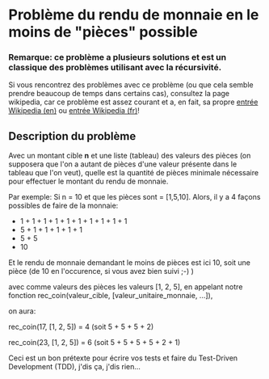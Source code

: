# Problème du rendu de monnaie en le moins de "pièces" possible

### Remarque: ce problème a plusieurs solutions et est un classique des problèmes utilisant avec la récursivité.

Si vous rencontrez des problèmes avec ce problème (ou que cela semble prendre beaucoup de temps dans certains cas), consultez la page wikipedia, car ce problème est assez courant et a, en fait, sa propre [entrée Wikipedia (en)](https://en.wikipedia.org/wiki/Change-making_problem) ou [entrée Wikipedia (fr)](https://fr.wikipedia.org/wiki/Problème_du_rendu_de_monnaie)! 

## Description du problème

 Avec un montant cible **n** et une liste (tableau) des valeurs des pièces (on supposera que l'on a autant de pièces d'une valeur présente dans le tableau que l'on veut), quelle est la quantité de pièces minimale nécessaire pour effectuer le montant du rendu de monnaie. 
 
 Par exemple: Si n = 10 et que les pièces sont = [1,5,10]. Alors, il y a 4 façons possibles de faire de la monnaie: 
 
 * 1 + 1 + 1 + 1 + 1 + 1 + 1 + 1 + 1 + 1
 * 5 + 1 + 1 + 1 + 1 + 1
 * 5 + 5
 * 10

 Et le rendu de monnaie demandant le moins de pièces est ici 10, soit une pièce (de 10 en l'occurence, si vous avez bien suivi ;-) )

 avec comme valeurs des pièces les valeurs [1, 2, 5], en appelant notre fonction rec_coin(valeur_cible, [valeur_unitaire_monnaie, ...]),
 
  on aura:

 rec_coin(17, [1, 2, 5]) = 4 (soit 5 + 5 + 5 + 2)

 rec_coin(23, [1, 2, 5]) = 6 (soit 5 + 5 + 5 + 5 + 2 + 1)

Ceci est un bon prétexte pour écrire vos tests et faire du Test-Driven Development (TDD), j'dis ça, j'dis rien...